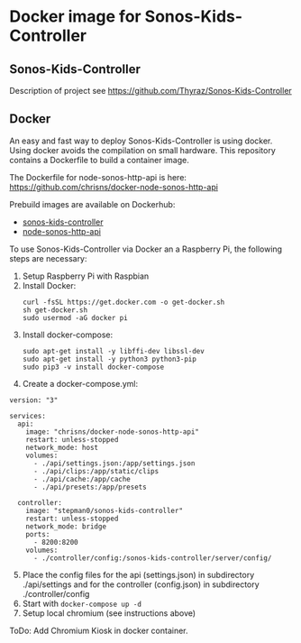# Docker image for Sonos-Kids-Controller
## Sonos-Kids-Controller
Description of project see https://github.com/Thyraz/Sonos-Kids-Controller

## Docker
An easy and fast way to deploy Sonos-Kids-Controller is using docker. Using docker avoids the compilation on small hardware. This repository contains a Dockerfile to build a container image. 

The Dockerfile for node-sonos-http-api is here: https://github.com/chrisns/docker-node-sonos-http-api

Prebuild images are available on Dockerhub:
* [sonos-kids-controller](https://hub.docker.com/repository/docker/stepman0/sonos-kids-controller)
* [node-sonos-http-api](https://hub.docker.com/r/chrisns/docker-node-sonos-http-api/)

To use Sonos-Kids-Controller via Docker an a Raspberry Pi, the following steps are necessary:
1. Setup Raspberry Pi with Raspbian
2. Install Docker:
    ```
    curl -fsSL https://get.docker.com -o get-docker.sh
    sh get-docker.sh
    sudo usermod -aG docker pi
    ```
3. Install docker-compose:
    ```
    sudo apt-get install -y libffi-dev libssl-dev
    sudo apt-get install -y python3 python3-pip
    sudo pip3 -v install docker-compose
    ```
4. Create a docker-compose.yml:
```
version: "3"

services:
  api:
    image: "chrisns/docker-node-sonos-http-api"
    restart: unless-stopped
    network_mode: host
    volumes:
      - ./api/settings.json:/app/settings.json
      - ./api/clips:/app/static/clips
      - ./api/cache:/app/cache
      - ./api/presets:/app/presets

  controller:
    image: "stepman0/sonos-kids-controller"
    restart: unless-stopped
    network_mode: bridge
    ports:
      - 8200:8200
    volumes:
      - ./controller/config:/sonos-kids-controller/server/config/
```
5. Place the config files for the api (settings.json) in subdirectory ./api/settings and for the controller (config.json) in subdirectory ./controller/config
6. Start with `docker-compose up -d`
7. Setup local chromium (see instructions above)

ToDo: Add Chromium Kiosk in docker container.
